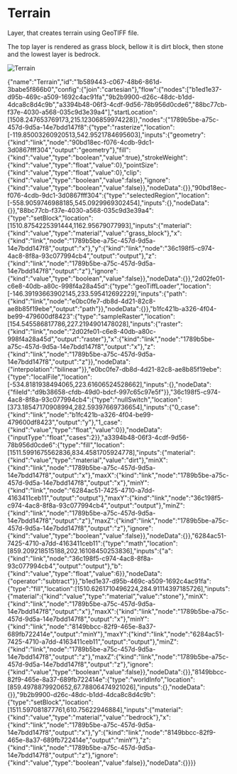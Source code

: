 # Terrain

Layer, that creates terrain using GeoTIFF file.

The top layer is rendered as grass block, bellow it is dirt block, then stone and the lowest layer is bedrock.

![Terrain](/docs/samples/terrain.png)

<NodeGraph>
    {"name":"Terrain","id":"1b589443-c067-48b6-861d-3babe5f866b0","config":{"join":"cartesian"},"flow":{"nodes":["b1ed1e37-d95b-469c-a509-1692c4ac91fa","9b2b9900-d26c-48dc-b1dd-4dca8c8d4c9b","a3394b48-06f3-4cdf-9d56-78b956d0cde6","88bc77cb-f37e-4030-a568-035c9d3e39a4"],"startLocation":[1508.247653769173,215.12306859974228]},"nodes":{"1789b5be-a75c-457d-9d5a-14e7bdd147f8":{"type":"rasterize","location":[-119.85003260920513,542.9521784695603],"inputs":{"geometry":{"kind":"link","node":"90bd18ec-f076-4cdb-9dc1-3d0867fff304","output":"geometry"},"fill":{"kind":"value","type":"boolean","value":true},"strokeWeight":{"kind":"value","type":"float","value":0},"pointSize":{"kind":"value","type":"float","value":0},"clip":{"kind":"value","type":"boolean","value":false},"ignore":{"kind":"value","type":"boolean","value":false}},"nodeData":{}},"90bd18ec-f076-4cdb-9dc1-3d0867fff304":{"type":"selectedRegion","location":[-558.9059746988185,545.0929969302454],"inputs":{},"nodeData":{}},"88bc77cb-f37e-4030-a568-035c9d3e39a4":{"type":"setBlock","location":[1510.8754225391444,1162.95679077993],"inputs":{"material":{"kind":"value","type":"material","value":"grass_block"},"x":{"kind":"link","node":"1789b5be-a75c-457d-9d5a-14e7bdd147f8","output":"x"},"y":{"kind":"link","node":"36c198f5-c974-4ac8-8f8a-93c077994cb4","output":"output"},"z":{"kind":"link","node":"1789b5be-a75c-457d-9d5a-14e7bdd147f8","output":"z"},"ignore":{"kind":"value","type":"boolean","value":false}},"nodeData":{}},"2d02fe01-c6e8-40db-a80c-998f4a28a45d":{"type":"geoTiffLoader","location":[-146.39193663902145,233.595412692229],"inputs":{"path":{"kind":"link","node":"e0bc0fe7-db8d-4d21-82c8-ae8b85f19ebe","output":"path"}},"nodeData":{}},"b1fc421b-a326-4f04-be99-479600df8423":{"type":"sampleRaster","location":[154.545586817786,227.2194901478028],"inputs":{"raster":{"kind":"link","node":"2d02fe01-c6e8-40db-a80c-998f4a28a45d","output":"raster"},"x":{"kind":"link","node":"1789b5be-a75c-457d-9d5a-14e7bdd147f8","output":"x"},"z":{"kind":"link","node":"1789b5be-a75c-457d-9d5a-14e7bdd147f8","output":"z"}},"nodeData":{"interpolation":"bilinear"}},"e0bc0fe7-db8d-4d21-82c8-ae8b85f19ebe":{"type":"localFile","location":[-534.8181938494065,223.61606524528662],"inputs":{},"nodeData":{"fileId":"d9b38658-cfdb-49d0-bdcf-997c65c97e5f"}},"36c198f5-c974-4ac8-8f8a-93c077994cb4":{"type":"nullSwitch","location":[373.18547170908994,282.59397669736654],"inputs":{"0_case":{"kind":"link","node":"b1fc421b-a326-4f04-be99-479600df8423","output":"y"},"1_case":{"kind":"value","type":"float","value":0}},"nodeData":{"inputType":"float","cases":2}},"a3394b48-06f3-4cdf-9d56-78b956d0cde6":{"type":"fill","location":[1511.5991675562836,834.4581705924778],"inputs":{"material":{"kind":"value","type":"material","value":"dirt"},"minX":{"kind":"link","node":"1789b5be-a75c-457d-9d5a-14e7bdd147f8","output":"x"},"maxX":{"kind":"link","node":"1789b5be-a75c-457d-9d5a-14e7bdd147f8","output":"x"},"minY":{"kind":"link","node":"6284ac51-7425-4710-a7dd-4163411ceb11","output":"output"},"maxY":{"kind":"link","node":"36c198f5-c974-4ac8-8f8a-93c077994cb4","output":"output"},"minZ":{"kind":"link","node":"1789b5be-a75c-457d-9d5a-14e7bdd147f8","output":"z"},"maxZ":{"kind":"link","node":"1789b5be-a75c-457d-9d5a-14e7bdd147f8","output":"z"},"ignore":{"kind":"value","type":"boolean","value":false}},"nodeData":{}},"6284ac51-7425-4710-a7dd-4163411ceb11":{"type":"math","location":[859.209218515188,202.16108450253836],"inputs":{"a":{"kind":"link","node":"36c198f5-c974-4ac8-8f8a-93c077994cb4","output":"output"},"b":{"kind":"value","type":"float","value":6}},"nodeData":{"operator":"subtract"}},"b1ed1e37-d95b-469c-a509-1692c4ac91fa":{"type":"fill","location":[1510.6261710496224,284.91114397185726],"inputs":{"material":{"kind":"value","type":"material","value":"stone"},"minX":{"kind":"link","node":"1789b5be-a75c-457d-9d5a-14e7bdd147f8","output":"x"},"maxX":{"kind":"link","node":"1789b5be-a75c-457d-9d5a-14e7bdd147f8","output":"x"},"minY":{"kind":"link","node":"8149bbcc-82f9-465e-8a37-689fb722414e","output":"minY"},"maxY":{"kind":"link","node":"6284ac51-7425-4710-a7dd-4163411ceb11","output":"output"},"minZ":{"kind":"link","node":"1789b5be-a75c-457d-9d5a-14e7bdd147f8","output":"z"},"maxZ":{"kind":"link","node":"1789b5be-a75c-457d-9d5a-14e7bdd147f8","output":"z"},"ignore":{"kind":"value","type":"boolean","value":false}},"nodeData":{}},"8149bbcc-82f9-465e-8a37-689fb722414e":{"type":"worldInfo","location":[859.4978879920652,67.78806474921026],"inputs":{},"nodeData":{}},"9b2b9900-d26c-48dc-b1dd-4dca8c8d4c9b":{"type":"setBlock","location":[1511.597081877761,610.75622946884],"inputs":{"material":{"kind":"value","type":"material","value":"bedrock"},"x":{"kind":"link","node":"1789b5be-a75c-457d-9d5a-14e7bdd147f8","output":"x"},"y":{"kind":"link","node":"8149bbcc-82f9-465e-8a37-689fb722414e","output":"minY"},"z":{"kind":"link","node":"1789b5be-a75c-457d-9d5a-14e7bdd147f8","output":"z"},"ignore":{"kind":"value","type":"boolean","value":false}},"nodeData":{}}}}
</NodeGraph>
